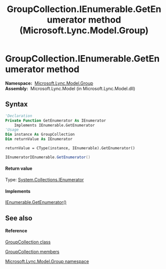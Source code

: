 ﻿---
title: GroupCollection.IEnumerable.GetEnumerator method  (Microsoft.Lync.Model.Group)
TOCTitle: 'IEnumerable.GetEnumerator method '
ms:assetid: M:Microsoft.Lync.Model.Group.GroupCollection.System#Collections#IEnumerable#GetEnumerator_DI_3_UC_OCS14MrefLyncWPF
ms:mtpsurl: https://msdn.microsoft.com/en-us/library/JJ274854(v=office.15)
ms:contentKeyID: 48593522
ms.date: 07/28/2014
mtps_version: v=office.15
f1_keywords:
- Microsoft.Lync.Model.Group.GroupCollection.IEnumerable.GetEnumerator
dev_langs:
- CSharp
- JScript
- VB
- other
---

# GroupCollection.IEnumerable.GetEnumerator method

**Namespace:**  [Microsoft.Lync.Model.Group](microsoft-lync-model-group-namespace_2.md)  
**Assembly:**  Microsoft.Lync.Model (in Microsoft.Lync.Model.dll)

## Syntax

``` vb
'Declaration
Private Function GetEnumerator As IEnumerator
    Implements IEnumerable.GetEnumerator
'Usage
Dim instance As GroupCollection
Dim returnValue As IEnumerator

returnValue = CType(instance, IEnumerable).GetEnumerator()
```

``` csharp
IEnumeratorIEnumerable.GetEnumerator()
```

#### Return value

Type: [System.Collections.IEnumerator](http://msdn2.microsoft.com/en-us/library/1t2267t6)  

#### Implements

[IEnumerable.GetEnumerator()](http://msdn2.microsoft.com/en-us/library/5zae5365)  

## See also

#### Reference

[GroupCollection class](groupcollection-class-microsoft-lync-model-group_2.md)

[GroupCollection members](groupcollection-members-microsoft-lync-model-group_2.md)

[Microsoft.Lync.Model.Group namespace](microsoft-lync-model-group-namespace_2.md)

